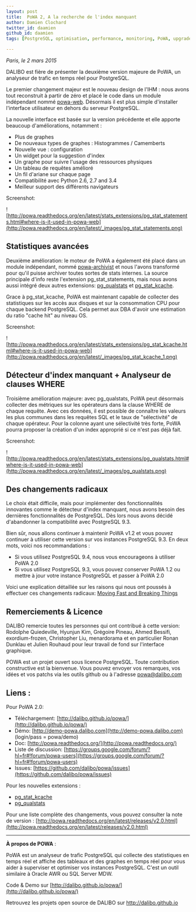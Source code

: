 ```yaml
---
layout: post
title:  PoWA 2, A la recherche de l'index manquant 
author: Damien Clochard
twitter_id: daamien
github_id: daamien
tags: [PostgreSQL, optimisation, performance, monitoring, PoWA, upgrade, release]

---
```

*Paris, le 2 mars 2015*

DALIBO est fière de présenter la deuxième version majeure de PoWA, un analyseur de trafic en temps réel pour PostgreSQL.


<!--MORE-->

Le premier changement majeur est le nouveau design de l'IHM : nous avons tout reconstruit à partir de zéro et placé le code dans un module indépendant nommé [powa-web](https://github.com/dalibo/powa-web). Désormais il est plus simple d'installer l'interface utilisateur en dehors du serveur PostgreSQL.

La nouvelle interface est basée sur la version précédente et elle apporte beaucoup d'améliorations, notamment : 

* Plus de graphes
* De nouveaux types de graphes : Histogrammes / Camemberts
* Nouvelle vue : configuration 
* Un widget pour la suggestion d'index
* Un graphe pour suivre l'usage des ressources physiques 
* Un tableau de requêtes amélioré
* Un fil d'ariane sur chaque page
* Compatibilité avec Python 2.6, 2.7 and 3.4
* Meilleur support des différents navigateurs

Screenshot:

![http://powa.readthedocs.org/en/latest/stats_extensions/pg_stat_statements.html#where-is-it-used-in-powa-web](http://powa.readthedocs.org/en/latest/_images/pg_stat_statements.png)

## Statistiques avancées 

Deuxième amélioration: le moteur de PoWA a également été placé dans un module indépendant, nommé [powa-archivist](https://github.com/dalibo/powa-archivist) et nous l'avons transformé pour qu'il puisse archiver toutes sortes de stats internes. La source principale d'info reste l'extension pg_stat_statements, mais nous avons aussi intégré deux autres extensions: [pg_qualstats](https://github.com/dalibo/pg_qualstats) et [pg_stat_kcache](https://github.com/dalibo/pg_stat_kcache).

Grace à pg_stat_kcache, PoWA est maintenant capable de collecter des statistiques sur les accès aux disques et sur la consommation CPU pour chaque backend PostgreSQL. Cela permet aux DBA d'avoir une estimation du ratio "cache hit" au niveau OS.

Screenshot:

![http://powa.readthedocs.org/en/latest/stats_extensions/pg_stat_kcache.html#where-is-it-used-in-powa-web](http://powa.readthedocs.org/en/latest/_images/pg_stat_kcache_1.png)

##  Détecteur d'index manquant + Analyseur de clauses WHERE 

Troisième amélioration majeure: avec pg_qualstats, PoWA peut désormais collecter des métriques sur les opérateurs dans la clause WHERE de chaque requête. Avec ces données, il est possible de connaître les valeurs les plus communes dans les requêtes SQL et le taux de "sélectivité" de chaque opérateur. Pour la colonne ayant une sélectivité très forte, PoWA pourra proposer la création d'un index approprié si ce n'est pas déjà fait.  

Screenshot:

![http://powa.readthedocs.org/en/latest/stats_extensions/pg_qualstats.html#where-is-it-used-in-powa-web](http://powa.readthedocs.org/en/latest/_images/pg_qualstats.png)


## Des changements radicaux

Le choix était difficile, mais pour implémenter des fonctionnalités innovantes comme le détecteur d'index manquant, nous avons besoin des dernières fonctionnalités de PostgreSQL. Dès lors nous avons décidé d'abandonner la compatibilité avec PostgreSQL 9.3.

Bien sûr, nous allons continuer à maintenir PoWA v1.2 et vous pouvez continuer à utiliser cette version sur vos instances PostgreSQL 9.3. En deux mots, voici nos recommandations :  

* Si vous utilisez PostgreSQL 9.4, nous vous encourageons à utiliser PoWA 2.0 
* Si vous utilisez PostgreSQL 9.3, vous pouvez conserver PoWA 1.2 ou mettre à jour votre instance PostgreSQL et passer à PoWA 2.0

Voici une explication détaillée sur les raisons qui nous ont poussés à effectuer ces changements radicaux:  [Moving Fast and Breaking Things](
https://github.com/dalibo/powa/wiki/Moving-Fast-and-Breaking-Things)

## Remerciements & Licence 

DALIBO remercie toutes les personnes qui ont contribué à cette version: Rodolphe Quiedeville, Hyunjun Kim, Grégoire Pineau, Ahmed Bessifi, exordium-frozen, Christopher Liu, menardorama et en particulier Ronan Dunklau et Julien Rouhaud pour leur travail de fond sur l'interface graphique.  

POWA est un projet ouvert sous licence PostgreSQL. Toute contribution constructive est la bienvenue. Vous pouvez envoyer vos remarques, vos idées et vos patchs via les outils github ou à l'adresse powa@dalibo.com

## Liens :

Pour PoWA 2.0:

* Téléchargement: [http://dalibo.github.io/powa/](http://dalibo.github.io/powa/)
* Démo: [http://demo-powa.dalibo.com](http://demo-powa.dalibo.com)  (login/pass = powa/demo)
* Doc: [http://powa.readthedocs.org/](http://powa.readthedocs.org/)
* Liste de discussion: [https://groups.google.com/forum/?hl=fr#!forum/powa-users](https://groups.google.com/forum/?hl=fr#!forum/powa-users)
* Issues: [https://github.com/dalibo/powa/issues](https://github.com/dalibo/powa/issues)

Pour les nouvelles extensions :

* [pg_stat_kcache](https://github.com/dalibo/pg_stat_kcache)
* [pg_qualstats](https://github.com/dalibo/pg_qualstats) 

Pour une liste complète des changements, vous pouvez consulter la note de version : [http://powa.readthedocs.org/en/latest/releases/v2.0.html](http://powa.readthedocs.org/en/latest/releases/v2.0.html)



--------------

**À propos de POWA** :

PoWA est un analyseur de trafic PostgreSQL qui collecte des statistiques en temps réel et affiche des tableaux et des graphes en temps réel pour vous aider à superviser et optimiser vos instances PostgreSQL. C'est un outil similaire à Oracle AWR ou SQL Server MDW.

Code & Demo sur [http://dalibo.github.io/powa/](http://dalibo.github.io/powa/)

Retrouvez les projets open source de DALIBO sur http://dalibo.github.io
